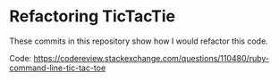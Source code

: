 # Refactoring TicTacTie

These commits in this repository show how I would refactor this code.

Code: https://codereview.stackexchange.com/questions/110480/ruby-command-line-tic-tac-toe
